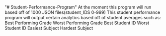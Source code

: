 "# Student-Performance-Program" 
At the moment this program will run based off of 1000 JSON files(student_IDS 0-999)
This student performance program will output certain analytics based off of student averages such as:
   Best Performing Grade
   Worst Performing Grade
   Best Student ID
   Worst Student ID
   Easiest Subject
   Hardest Subject
   
   
